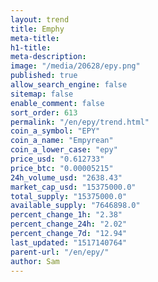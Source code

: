 ```yaml
---
layout: trend
title: Emphy
meta-title: 
h1-title: 
meta-description: 
image: "/media/20628/epy.png"
published: true
allow_search_engine: false
sitemap: false
enable_comment: false
sort_order: 613
permalink: "/en/epy/trend.html"
coin_a_symbol: "EPY"
coin_a_name: "Empyrean"
coin_a_lower_case: "epy"
price_usd: "0.612733"
price_btc: "0.00005215"
24h_volume_usd: "2638.43"
market_cap_usd: "15375000.0"
total_supply: "15375000.0"
available_supply: "7646898.0"
percent_change_1h: "2.38"
percent_change_24h: "2.02"
percent_change_7d: "12.94"
last_updated: "1517140764"
parent-url: "/en/epy/"
author: Sam
---
```


